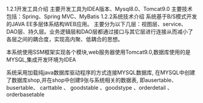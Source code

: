 
1.2.1开发工具介绍
主要开发工具为IDEA版本、Mysql8.0、Tomcat9.0
主要技术包括：Spring、Spring MVC、MyBatis 
1.2.2系统技术介绍
系统基于B/S模式开发的JAVA EE多层体系结构WEB应用。
主要分为以下几层：视图层、service、DAO层、持久层。业务逻辑层和DAO层都通过接口与其它层进行连接从而减小了各层之间的耦合度，实现高内聚、低耦合的思想。

本系统使用SSM框架实现各个模块,web服务器使用Tomcat9.0,数据库使用的是MYSQL,集成开发环境为IDEA

系统采用加载纯java数据库驱动程序的方式连接MYSQL数据库,
在MYSQL中创建了数据库shop,并在shop中创建9张与系统相关的数据表,
即ausertable、busertable、 carttable 、 goodstable 、goodstype 、orderdetail 、orderbasetable  

